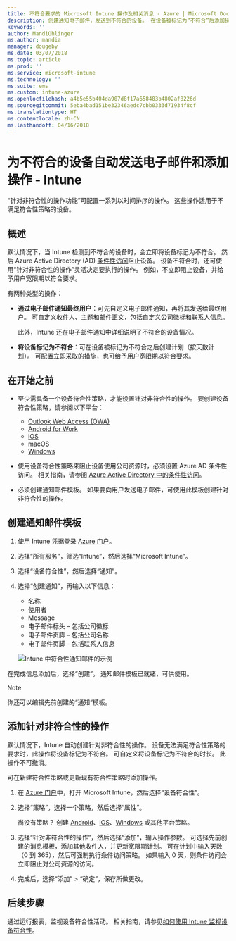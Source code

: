 ```yaml
---
title: 不符合要求的 Microsoft Intune 操作及相关消息 - Azure | Microsoft Docs
description: 创建通知电子邮件，发送到不符合的设备。 在设备被标记为“不符合”后添加操作，例如添加宽限期以符合要求，或创建计划用于阻止访问在满足符合要求之前进行访问。 在 Azure 中使用 Microsoft Intune 完成此操作。
keywords: ''
author: MandiOhlinger
ms.author: mandia
manager: dougeby
ms.date: 03/07/2018
ms.topic: article
ms.prod: ''
ms.service: microsoft-intune
ms.technology: ''
ms.suite: ems
ms.custom: intune-azure
ms.openlocfilehash: a4b5e55b404da907d8f17a658483b4802af8226d
ms.sourcegitcommit: 5eba4bad151be32346aedc7cbb0333d71934f8cf
ms.translationtype: HT
ms.contentlocale: zh-CN
ms.lasthandoff: 04/16/2018
---
```

# <a name="automate-email-and-add-actions-for-noncompliant-devices---intune"></a>为不符合的设备自动发送电子邮件和添加操作 - Intune

“针对非符合性的操作功能”可配置一系列以时间排序的操作。 这些操作适用于不满足符合性策略的设备。 

## <a name="overview"></a>概述
默认情况下，当 Intune 检测到不符合的设备时，会立即将设备标记为不符合。 然后 Azure Active Directory (AD) [条件性访问](https://docs.microsoft.com/azure/active-directory/active-directory-conditional-access-azure-portal)阻止设备。 设备不符合时，还可使用“针对非符合性的操作”灵活决定要执行的操作。 例如，不立即阻止设备，并给予用户宽限期以符合要求。

有两种类型的操作：

- **通过电子邮件通知最终用户**：可先自定义电子邮件通知，再将其发送给最终用户。 可自定义收件人、主题和邮件正文，包括自定义公司徽标和联系人信息。

    此外，Intune 还在电子邮件通知中详细说明了不符合的设备情况。

- **将设备标记为不符合**：可在设备被标记为不符合之后创建计划（按天数计划）。 可配置立即采取的措施，也可给予用户宽限期以符合要求。

## <a name="before-you-begin"></a>在开始之前

- 至少需具备一个设备符合性策略，才能设置针对非符合性的操作。 要创建设备符合性策略，请参阅以下平台：

  - [Outlook Web Access (OWA)](compliance-policy-create-android.md)
  - [Android for Work](compliance-policy-create-android-for-work.md)
  - [iOS](compliance-policy-create-ios.md)
  - [macOS](compliance-policy-create-mac-os.md)
  - [Windows](compliance-policy-create-windows.md)

- 使用设备符合性策略来阻止设备使用公司资源时，必须设置 Azure AD 条件性访问。 相关指南，请参阅 [Azure Active Directory 中的条件性访问](https://docs.microsoft.com/azure/active-directory/active-directory-conditional-access-azure-portal)。

- 必须创建通知邮件模板。 如果要向用户发送电子邮件，可使用此模板创建针对非符合性的操作。

## <a name="create-a-notification-message-template"></a>创建通知邮件模板

1. 使用 Intune 凭据登录 [Azure 门户](https://portal.azure.com)。 
2. 选择“所有服务”，筛选“Intune”，然后选择“Microsoft Intune”。
3. 选择“设备符合性”，然后选择“通知”。 
4. 选择“创建通知”，再输入以下信息：

   - 名称
   - 使用者
   - Message
   - 电子邮件标头 – 包括公司徽标
   - 电子邮件页脚 – 包括公司名称
   - 电子邮件页脚 – 包括联系人信息

   ![Intune 中符合性通知邮件的示例](./media/actionsfornoncompliance-1.PNG)

在完成信息添加后，选择“创建”。 通知邮件模板已就绪，可供使用。

> [!NOTE]
> 你还可以编辑先前创建的“通知”模板。

## <a name="add-actions-for-noncompliance"></a>添加针对非符合性的操作

默认情况下，Intune 自动创建针对非符合性的操作。 设备无法满足符合性策略的要求时，此操作将设备标记为不符合。 可自定义将设备标记为不符合的时长。 此操作不可撤消。

可在新建符合性策略或更新现有符合性策略时添加操作。 

1. 在 [Azure 门户](https://portal.azure.com)中，打开 Microsoft Intune，然后选择“设备符合性”。
2. 选择“策略”，选择一个策略，然后选择“属性”。 

   尚没有策略？ 创建 [Android](compliance-policy-create-android.md)、[iOS](compliance-policy-create-ios.md)、[Windows](compliance-policy-create-windows.md) 或其他平台策略。

3. 选择“针对非符合性的操作”，然后选择“添加”，输入操作参数。 可选择先前创建的消息模板，添加其他收件人，并更新宽限期计划。 可在计划中输入天数（0 到 365），然后可强制执行条件访问策略。 如果输入 0 天，则条件访问会立即阻止对公司资源的访问。

4. 完成后，选择“添加” > “确定”，保存所做更改。

## <a name="next-steps"></a>后续步骤
通过运行报表，监视设备符合性活动。 相关指南，请参见[如何使用 Intune 监视设备符合性](device-compliance-monitor.md)。
